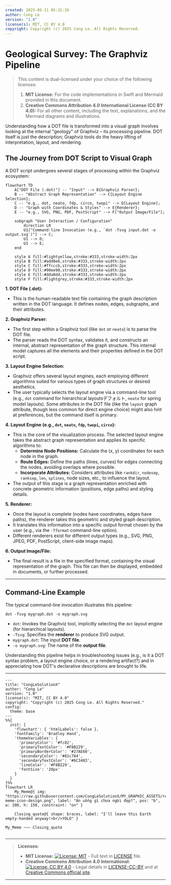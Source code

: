 ```yaml
---
created: 2025-05-11 05:31:26
author: Cong Le
version: "1.0"
license(s): MIT, CC BY 4.0
copyright: Copyright (c) 2025 Cong Le. All Rights Reserved.
---
```




# Geological Survey: The Graphviz Pipeline


> This content is dual-licensed under your choice of the following licenses:
> 1.  **MIT License:** For the code implementations in Swift and Mermaid provided in this document.
> 2.  **Creative Commons Attribution 4.0 International License (CC BY 4.0):** For all other content, including the text, explanations, and the Mermaid diagrams and illustrations.




Understanding how a DOT file is transformed into a visual graph involves looking at the internal "geology" of Graphviz – its processing pipeline. DOT itself is just the description; Graphviz tools do the heavy lifting of interpretation, layout, and rendering.

## The Journey from DOT Script to Visual Graph

A DOT script undergoes several stages of processing within the Graphviz ecosystem:

```mermaid
flowchart TD
    A["DOT File (.dot)"] -- "Input" --> B{Graphviz Parser};
    B -- "Abstract Graph Representation" --> C{Layout Engine Selection};
    C -- "e.g., dot, neato, fdp, circo, twopi" --> D[Layout Engine];
    D -- "Graph with Coordinates & Styles" --> E{Renderer};
    E -- "e.g., SVG, PNG, PDF, PostScript" --> F["Output Image/File"];

    subgraph "User Interaction / Configuration"
        direction LR
        U1["Command-line Invocation (e.g., `dot -Tsvg input.dot -o output.svg`)"] --> C;
        U1 --> D;
        U1 --> E;
    end

    style A fill:#lightyellow,stroke:#333,stroke-width:2px
    style B fill:#add8e6,stroke:#333,stroke-width:2px
    style C fill:#ffcccb,stroke:#333,stroke-width:2px
    style D fill:#90ee90,stroke:#333,stroke-width:2px
    style E fill:#dda0dd,stroke:#333,stroke-width:2px
    style F fill:#lightgrey,stroke:#333,stroke-width:2px
```

**1. DOT File (.dot):**
*   This is the human-readable text file containing the graph description written in the DOT language. It defines nodes, edges, subgraphs, and their attributes.

**2. Graphviz Parser:**
*   The first step within a Graphviz tool (like `dot` or `neato`) is to parse the DOT file.
*   The parser reads the DOT syntax, validates it, and constructs an internal, abstract representation of the graph structure. This internal model captures all the elements and their properties defined in the DOT script.

**3. Layout Engine Selection:**
*   Graphviz offers several layout engines, each employing different algorithms suited for various types of graph structures or desired aesthetics.
*   The user typically selects the layout engine via a command-line tool (e.g., `dot` command for hierarchical layoutsデフォルト, `neato` for spring model layouts). Some attributes in the DOT file (like the `layout` graph attribute, though less common for direct engine choice) might also hint at preferences, but the command itself is primary.

**4. Layout Engine (e.g., `dot`, `neato`, `fdp`, `twopi`, `circo`):**
*   This is the core of the visualization process. The selected layout engine takes the abstract graph representation and applies its specific algorithms to:
    *   **Determine Node Positions:** Calculate the (x, y) coordinates for each node in the graph.
    *   **Route Edges:** Define the paths (lines, curves) for edges connecting the nodes, avoiding overlaps where possible.
    *   **Incorporate Attributes:** Considers attributes like `rankdir`, `nodesep`, `ranksep`, `len`, `splines`, node sizes, etc., to influence the layout.
*   The output of this stage is a graph representation enriched with concrete geometric information (positions, edge paths) and styling details.

**5. Renderer:**
*   Once the layout is complete (nodes have coordinates, edges have paths), the renderer takes this geometric and styled graph description.
*   It translates this information into a specific output format chosen by the user (e.g., via the `-Tformat` command-line option).
*   Different renderers exist for different output types (e.g., SVG, PNG, JPEG, PDF, PostScript, client-side image maps).

**6. Output Image/File:**
*   The final result is a file in the specified format, containing the visual representation of the graph. This file can then be displayed, embedded in documents, or further processed.

----

## Command-Line Example

The typical command-line invocation illustrates this pipeline:

`dot -Tsvg mygraph.dot -o mygraph.svg`

*   `dot`: Invokes the Graphviz tool, implicitly selecting the `dot` layout engine (for hierarchical layouts).
*   `-Tsvg`: Specifies the **renderer** to produce SVG output.
*   `mygraph.dot`: The input **DOT file**.
*   `-o mygraph.svg`: The name of the **output file**.

Understanding this pipeline helps in troubleshooting issues (e.g., is it a DOT syntax problem, a layout engine choice, or a rendering artifact?) and in appreciating how DOT's declarative descriptions are brought to life.




---

<!-- 
```mermaid
%% Current Mermaid version
info
```
-->


```mermaid
---
title: "CongLeSolutionX"
author: "Cong Le"
version: "1.0"
license(s): "MIT, CC BY 4.0"
copyright: "Copyright (c) 2025 Cong Le. All Rights Reserved."
config:
  theme: base
---
%%{
  init: {
    'flowchart': { 'htmlLabels': false },
    'fontFamily': 'Bradley Hand',
    'themeVariables': {
      'primaryColor': '#fc82',
      'primaryTextColor': '#F8B229',
      'primaryBorderColor': '#27AE60',
      'secondaryColor': '#81c784',
      'secondaryTextColor': '#6C3483',
      'lineColor': '#F8B229',
      'fontSize': '20px'
    }
  }
}%%
flowchart LR
    My_Meme@{ img: "https://raw.githubusercontent.com/CongLeSolutionX/MY_GRAPHIC_ASSETS/refs/heads/Designing_graphic_syntax/MY_MEME/My-meme-icon-design.png", label: "Ăn uống gì chưa ngừi đẹp?", pos: "b", w: 200, h: 150, constraint: "on" }

    Closing_quote@{ shape: braces, label: "I'll leave this Earth empty-handed anyway!<br/>YOLO" }

My_Meme ~~~ Closing_quote


```



---
>**Licenses:**
>
>- **MIT License:**  [![License: MIT](https://img.shields.io/badge/License-MIT-yellow.svg)](LICENSE) - Full text in [LICENSE](LICENSE) file.
>- **Creative Commons Attribution 4.0 International:** [![License: CC BY 4.0](https://licensebuttons.net/l/by/4.0/88x31.png)](LICENSE-CC-BY) - Legal details in [LICENSE-CC-BY](LICENSE-CC-BY) and at [Creative Commons official site](http://creativecommons.org/licenses/by/4.0/).
>
---